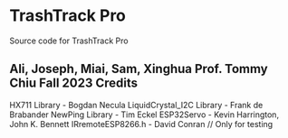 # TrashTrack Pro
Source code for TrashTrack Pro

Ali, Joseph, Miai, Sam, Xinghua
Prof. Tommy Chiu
Fall 2023
Credits
--------------
HX711 Library - Bogdan Necula
LiquidCrystal_I2C Library - Frank de Brabander
NewPing Library - Tim Eckel
ESP32Servo - Kevin Harrington, John K. Bennett
IRremoteESP8266.h - David Conran // Only for testing
